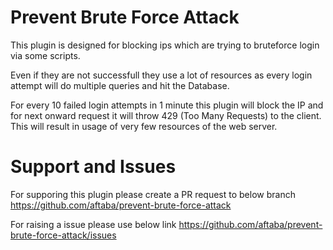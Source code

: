 # Prevent Brute Force Attack

This plugin is designed for blocking ips which are trying to bruteforce login via some scripts.

Even if they are not successfull they use a lot of resources as every login attempt will do multiple queries and hit the Database.

For every 10 failed login attempts in 1 minute this plugin will block the IP and for next onward request it will throw 429 (Too Many Requests) to the client. This will result in usage of very few resources of the web server.


# Support and Issues

For supporing this plugin please create a PR request to below branch
https://github.com/aftaba/prevent-brute-force-attack

For raising a issue please use below link
https://github.com/aftaba/prevent-brute-force-attack/issues
